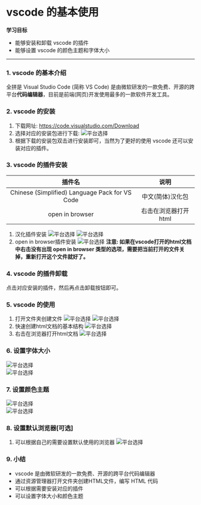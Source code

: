 # vscode 的基本使用

**学习目标**

* 能够安装和卸载 vscode 的插件
* 能够设置 vscode 的颜色主题和字体大小

---

### 1. vscode 的基本介绍

全拼是 Visual Studio Code \(简称 VS Code\) 是由微软研发的一款免费、开源的跨平台**代码编辑器**，目前是前端\(网页\)开发使用最多的一款软件开发工具。

### 2. vscode 的安装

1. 下载网址: https://code.visualstudio.com/Download
2. 选择对应的安装包进行下载:
   ![平台选择](/html+css/imgs/pt.png)
3. 根据下载的安装包双击进行安装即可，当然为了更好的使用 vscode 还可以安装对应的插件。

### 3. vscode 的插件安装

| 插件名 | 说明 |
| :---: | :---: |
| Chinese \(Simplified\) Language Pack for VS Code | 中文\(简体\)汉化包 |
| open in browser | 右击在浏览器打开html |

1. 汉化插件安装
   ![平台选择](/html+css/imgs/cj1.png)
   ![平台选择](/html+css/imgs/cj2.png)
2. open in browser插件安装
   ![平台选择](/html+css/imgs/cj3.png)
   **注意: 如果在vscode打开的html文档中右击没有出现 open in browser 类型的选项，需要把当前打开的文件关掉，重新打开这个文件就好了。**

### 4. vscode 的插件卸载

点击对应安装的插件，然后再点击卸载按钮即可。

### 5. vscode 的使用

1. 打开文件夹创建文件
   ![平台选择](/html+css/imgs/sy1.png)
   ![平台选择](/html+css/imgs/sy2.png)
2. 快速创建html文档的基本结构
   ![平台选择](/html+css/imgs/sy3.png)
3. 右击在浏览器打开html文档
   ![平台选择](/html+css/imgs/sy4.png)

### 6. 设置字体大小

![平台选择](/html+css/imgs/sz1.png)  
![平台选择](/html+css/imgs/sz2.png)

### 7. 设置颜色主题

![平台选择](/html+css/imgs/zt1.png)  
![平台选择](/html+css/imgs/zt2.png)

### 8. 设置默认浏览器\[可选\]

1. 可以根据自己的需要设置默认使用的浏览器
   ![平台选择](/html+css/imgs/default.png)

### 9. 小结

* vscode 是由微软研发的一款免费、开源的跨平台代码编辑器
* 通过资源管理器打开文件夹创建HTML文件，编写 HTML 代码
* 可以根据需要安装对应的插件
* 可以设置字体大小和颜色主题



